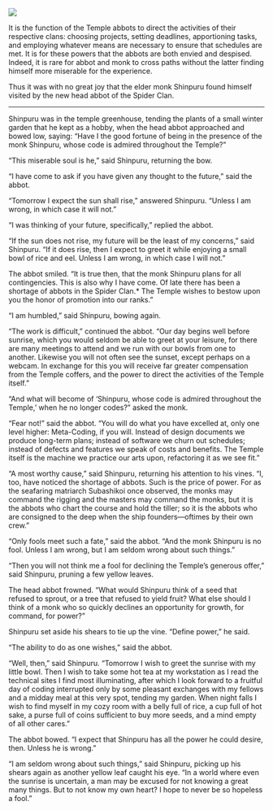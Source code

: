 ![](/pages/case-125/Vine.jpg)

It is the function of the Temple abbots to direct the
activities of their respective clans: choosing projects,
setting deadlines, apportioning tasks, and employing
whatever means are necessary to ensure that schedules are
met.  It is for these powers that the abbots are both envied
and despised.  Indeed, it is rare for abbot and monk to
cross paths without the latter finding himself more
miserable for the experience.

Thus it was with no great joy that the elder monk
Shinpuru found himself visited by the new head abbot of
the Spider Clan.

----------

Shinpuru was in the temple greenhouse, tending the plants of
a small winter garden that he kept as a hobby, when the
head abbot approached and bowed low, saying: “Have I the good
fortune of being in the presence of the monk Shinpuru, whose
code is admired throughout the Temple?”

“This miserable soul is he,” said Shinpuru, returning the bow.

“I have come to ask if you have given any thought to the
future,” said the abbot.

“Tomorrow I expect the sun shall rise,” answered Shinpuru.
“Unless I am wrong, in which case it will not.”

“I was thinking of your future, specifically,” replied the
abbot.

“If the sun does not rise, my future will be the least of my
concerns,” said Shinpuru.  “If it does rise, then I expect
to greet it while enjoying a small bowl of rice and eel.
Unless I am wrong, in which case I will not.”

The abbot smiled.  “It is true then, that the monk Shinpuru
plans for all contingencies.  This is also why I have come.
Of late there has been a shortage of abbots in the
Spider Clan.*  The Temple wishes to bestow upon you
the honor of promotion into our ranks.”

“I am humbled,” said Shinpuru, bowing again.

“The work is difficult,” continued the abbot.  “Our day
begins well before sunrise, which you would seldom be able
to greet at your leisure, for there are many meetings to
attend and we run with our bowls from one to another.
Likewise you will not often see the sunset, except perhaps
on a webcam.  In exchange for this you will receive far
greater compensation from the Temple coffers, and the power
to direct the activities of the Temple itself.”

“And what will become of ‘Shinpuru, whose code is admired
throughout the Temple,’ when he no longer codes?”
asked the monk.

“Fear not!” said the abbot. “You will do what you have
excelled at, only one level higher: Meta-Coding, if you
will.  Instead of design documents we produce long-term
plans; instead of software we churn out schedules; instead
of defects and features we speak of costs and benefits.  The
Temple itself is the machine we practice our arts upon,
refactoring it as we see fit.”

“A most worthy cause,” said Shinpuru, returning his
attention to his vines.  “I, too, have noticed the shortage
of abbots.  Such is the price of power.  For as the
seafaring matriarch Subashikoi once observed, the monks
may command the rigging and the masters may command the
monks, but it is the abbots who chart the course and hold
the tiller; so it is the abbots who are consigned to the
deep when the ship founders—oftimes by their own crew.”

“Only fools meet such a fate,” said the abbot.  “And the
monk Shinpuru is no fool.  Unless I am wrong, but I am
seldom wrong about such things.”

“Then you will not think me a fool for declining the
Temple’s generous offer,” said Shinpuru, pruning a few
yellow leaves.

The head abbot frowned.  “What would Shinpuru think of a
seed that refused to sprout, or a tree that refused to yield
fruit?  What else should I think of a monk who so quickly
declines an opportunity for growth, for command, for power?”

Shinpuru set aside his shears to tie up the vine.  “Define
power,” he said.

“The ability to do as one wishes,” said the abbot.

“Well, then,” said Shinpuru.  “Tomorrow I wish to greet the
sunrise with my little bowl.  Then I wish to take some hot
tea at my workstation as I read the technical sites I find
most illuminating, after which I look forward to a fruitful
day of coding interrupted only by some pleasant exchanges
with my fellows and a midday meal at this very spot, tending
my garden.  When night falls I wish to find myself in my
cozy room with a belly full of rice, a cup full of hot sake,
a purse full of coins sufficient to buy more seeds, and a
mind empty of all other cares.”

The abbot bowed.  “I expect that Shinpuru has all the power
he could desire, then.  Unless he is wrong.”

“I am seldom wrong about such things,” said Shinpuru,
picking up his shears again as another yellow leaf caught
his eye.  “In a world where even the sunrise is uncertain, a
man may be excused for not knowing a great many things.  But
to not know my own heart?  I hope to never be so hopeless
a fool.”
